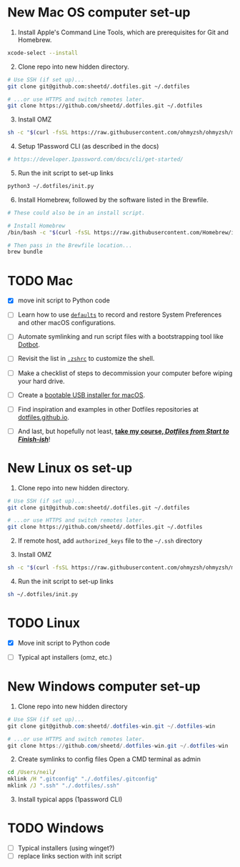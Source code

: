 # New Mac OS computer set-up

1. Install Apple's Command Line Tools, which are prerequisites for Git and Homebrew.

```zsh
xcode-select --install
```

2. Clone repo into new hidden directory.

```zsh
# Use SSH (if set up)...
git clone git@github.com:sheetd/.dotfiles.git ~/.dotfiles

# ...or use HTTPS and switch remotes later.
git clone https://github.com/sheetd/.dotfiles.git ~/.dotfiles
```

3. Install OMZ

```zsh
sh -c "$(curl -fsSL https://raw.githubusercontent.com/ohmyzsh/ohmyzsh/master/tools/install.sh)"
```

4. Setup 1Password CLI (as described in the docs)

```zsh
# https://developer.1password.com/docs/cli/get-started/
```

5. Run the init script to set-up links

```zsh
python3 ~/.dotfiles/init.py
```

6. Install Homebrew, followed by the software listed in the Brewfile.

```zsh
# These could also be in an install script.

# Install Homebrew
/bin/bash -c "$(curl -fsSL https://raw.githubusercontent.com/Homebrew/install/HEAD/install.sh)"

# Then pass in the Brewfile location...
brew bundle
```

# TODO Mac
- [x] move init script to Python code
- [ ] Learn how to use [`defaults`](https://macos-defaults.com/#%F0%9F%99%8B-what-s-a-defaults-command) to record and restore System Preferences and other macOS configurations.
- [ ] Automate symlinking and run script files with a bootstrapping tool like [Dotbot](https://github.com/anishathalye/dotbot).
- [ ] Revisit the list in [`.zshrc`](.zshrc) to customize the shell.
- [ ] Make a checklist of steps to decommission your computer before wiping your hard drive.
- [ ] Create a [bootable USB installer for macOS](https://support.apple.com/en-us/HT201372).
- [ ] Find inspiration and examples in other Dotfiles repositories at [dotfiles.github.io](https://dotfiles.github.io/).
- [ ] And last, but hopefully not least, [**take my course, _Dotfiles from Start to Finish-ish_**](https://www.udemy.com/course/dotfiles-from-start-to-finish-ish/?referralCode=445BE0B541C48FE85276 "Learn Dotfiles from Start to Finish-ish on Udemy")!




# New Linux os set-up

1. Clone repo into new hidden directory.

```zsh
# Use SSH (if set up)...
git clone git@github.com:sheetd/.dotfiles.git ~/.dotfiles

# ...or use HTTPS and switch remotes later.
git clone https://github.com/sheetd/.dotfiles.git ~/.dotfiles
```

2. If remote host, add `authorized_keys` file to the `~/.ssh` directory

3. Install OMZ

```zsh
sh -c "$(curl -fsSL https://raw.githubusercontent.com/ohmyzsh/ohmyzsh/master/tools/install.sh)"
```

4. Run the init script to set-up links

```zsh
sh ~/.dotfiles/init.py
```

# TODO Linux
- [X] Move init script to Python code
- [ ] Typical apt installers (omz, etc.)


# New Windows computer set-up

1. Clone repo into new hidden directory
```powershell
# Use SSH (if set up)...
git clone git@github.com:sheetd/.dotfiles-win.git ~/.dotfiles-win

# ...or use HTTPS and switch remotes later.
git clone https://github.com/sheetd/.dotfiles-win.git ~/.dotfiles-win
```

2. Create symlinks to config files
Open a CMD terminal as admin
```bat
cd /Users/neil/
mklink /H ".gitconfig" "./.dotfiles/.gitconfig"
mklink /J ".ssh" "./.dotfiles/.ssh"
```

3. Install typical apps (1password CLI)

# TODO Windows
- [ ] Typical installers (using winget?)
- [ ] replace links section with init script